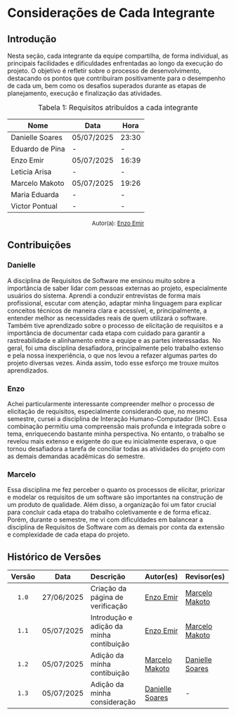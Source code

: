 # Considerações de Cada Integrante

## Introdução

Nesta seção, cada integrante da equipe compartilha, de forma individual, as principais facilidades e dificuldades enfrentadas ao longo da execução do projeto. O objetivo é refletir sobre o processo de desenvolvimento, destacando os pontos que contribuíram positivamente para o desempenho de cada um, bem como os desafios superados durante as etapas de planejamento, execução e finalização das atividades.

<font size="3"><p style="text-align: center">Tabela 1: Requisitos atribuídos a cada integrante</p></font>

<div align="center">

<table>
  <thead>
    <tr>
      <th>Nome</th>
      <th>Data</th>
      <th>Hora</th>
    </tr>
  </thead>
  <tbody>
    <tr>
      <td> Danielle Soares </td>
      <td> 05/07/2025 </td>
      <td> 23:30 </td>
    </tr>
    <tr>
      <td> Eduardo de Pina </td>
      <td> - </td>
      <td> - </td>
    </tr>
    <tr>
      <td> Enzo Emir </td>
      <td> 05/07/2025 </td>
      <td> 16:39 </td>
    </tr>
    <tr>
      <td> Leticia Arisa </td>
      <td> - </td>
      <td> - </td>
    </tr>
    <tr>
      <td> Marcelo Makoto </td>
      <td> 05/07/2025 </td>
      <td> 19:26 </td>
    </tr>
    <tr>
      <td> Maria Eduarda </td>
      <td> - </td>
      <td> - </td>
    </tr>
    <tr>
      <td> Victor Pontual </td>
      <td> - </td>
      <td> - </td>
    </tr>
  </tbody>
</table>

</div>

<font size="2"><p style="text-align: center">Autor(a): [Enzo Emir](https://github.com/EnzoEmir) </p></font>


## Contribuições

### Danielle

A disciplina de Requisitos de Software me ensinou muito sobre a importância de saber lidar com pessoas externas ao projeto, especialmente usuários do sistema. Aprendi a conduzir entrevistas de forma mais profissional, escutar com atenção, adaptar minha linguagem para explicar conceitos técnicos de maneira clara e acessível, e, principalmente, a entender melhor as necessidades reais de quem utilizará o software. Também tive aprendizado sobre o processo de elicitação de requisitos e a importância de documentar cada etapa com cuidado para garantir a rastreabilidade e alinhamento entre a equipe e as partes interessadas. No geral, foi uma disciplina desafiadora, principalmente pelo trabalho extenso e pela nossa inexperiência, o que nos levou a refazer algumas partes do projeto diversas vezes. Ainda assim, todo esse esforço me trouxe muitos aprendizados.

### Enzo

Achei particularmente interessante compreender melhor o processo de elicitação de requisitos, especialmente considerando que, no mesmo semestre, cursei a disciplina de Interação Humano-Computador (IHC). Essa combinação permitiu uma compreensão mais profunda e integrada sobre o tema, enriquecendo bastante minha perspectiva. No entanto, o trabalho se revelou mais extenso e exigente do que eu inicialmente esperava, o que tornou desafiadora a tarefa de conciliar todas as atividades do projeto com as demais demandas acadêmicas do semestre.

### Marcelo

Essa disciplina me fez perceber o quanto os processos de elicitar, priorizar e modelar os requisitos de um software são importantes na construção de um produto de qualidade. Além disso, a organização foi um fator crucial para concluir cada etapa do trabalho coletivamente e de forma eficaz. Porém, durante o semestre, me vi com dificuldades em balancear a disciplina de Requisitos de Software com as demais por conta da extensão e complexidade de cada etapa do projeto.


## Histórico de Versões

| Versão | Data       | Descrição                         | Autor(es)    | Revisor(es)  |
|:-----: | :--------: | :------------------------------- | :---------- | :---------- |
| `1.0`    | 27/06/2025 | Criação da página de verificação | [Enzo Emir](https://github.com/EnzoEmir)   | [Marcelo Makoto](https://github.com/MM4k) |
| `1.1`    | 05/07/2025 | Introdução e adição da minha contibuição | [Enzo Emir](https://github.com/EnzoEmir)   | [Marcelo Makoto](https://github.com/MM4k) |
| `1.2`    | 05/07/2025 | Adição da minha contibuição | [Marcelo Makoto](https://github.com/MM4k)   | [Danielle Soares](https://github.com/danielle-soaress) |
| `1.3`    | 05/07/2025 | Adição da minha consideração |  [Danielle Soares](https://github.com/danielle-soaress)   | - |